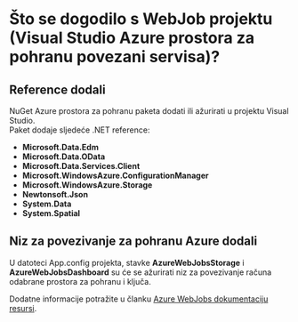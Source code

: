 <properties
    pageTitle="Što se dogodilo s WebJob projektu (Visual Studio Azure prostora za pohranu povezani servisa)? | Microsoft Azure"
    description="U članku se opisuje što se dogodilo u programu project Azure WebJob nakon povezivanja s računom za pohranu pomoću Visual Studio povezani servisi"
    services="storage"
    documentationCenter=""
    authors="TomArcher"
    manager="douge"
    editor=""/>

<tags
    ms.service="storage"
    ms.workload="web"
    ms.tgt_pltfrm="vs-what-happened"
    ms.devlang="na"
    ms.topic="article"
    ms.date="08/15/2016"
    ms.author="tarcher"/>

# <a name="what-happened-to-my-webjob-project-visual-studio-azure-storage-connected-service"></a>Što se dogodilo s WebJob projektu (Visual Studio Azure prostora za pohranu povezani servisa)?

## <a name="references-added"></a>Reference dodali

NuGet Azure prostora za pohranu paketa dodati ili ažurirati u projektu Visual Studio.  
Paket dodaje sljedeće .NET reference:

- **Microsoft.Data.Edm**
- **Microsoft.Data.OData**
- **Microsoft.Data.Services.Client**
- **Microsoft.WindowsAzure.ConfigurationManager**
- **Microsoft.WindowsAzure.Storage**
- **Newtonsoft.Json**
- **System.Data**
- **System.Spatial**

## <a name="connection-string-for-azure-storage-added"></a>Niz za povezivanje za pohranu Azure dodali
U datoteci App.config projekta, stavke **AzureWebJobsStorage** i **AzureWebJobsDashboard** su će se ažurirati niz za povezivanje računa odabrane prostora za pohranu i ključa.

Dodatne informacije potražite u članku [Azure WebJobs dokumentaciju resursi](http://go.microsoft.com/fwlink/?linkid=390226).
